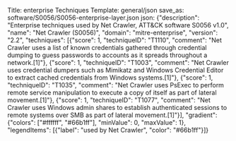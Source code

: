 Title: enterprise Techniques
Template: general/json
save_as: software/S0056/S0056-enterprise-layer.json
json: {"description": "Enterprise techniques used by Net Crawler, ATT&CK software S0056 v1.0", "name": "Net Crawler (S0056)", "domain": "mitre-enterprise", "version": "2.2", "techniques": [{"score": 1, "techniqueID": "T1110", "comment": "Net Crawler uses a list of known credentials gathered through credential dumping to guess passwords to accounts as it spreads throughout a network.[1]"}, {"score": 1, "techniqueID": "T1003", "comment": "Net Crawler uses credential dumpers such as Mimikatz and Windows Credential Editor to extract cached credentials from Windows systems.[1]"}, {"score": 1, "techniqueID": "T1035", "comment": "Net Crawler uses PsExec to perform remote service manipulation to execute a copy of itself as part of lateral movement.[1]"}, {"score": 1, "techniqueID": "T1077", "comment": "Net Crawler uses Windows admin shares to establish authenticated sessions to remote systems over SMB as part of lateral movement.[1]"}], "gradient": {"colors": ["#ffffff", "#66b1ff"], "minValue": 0, "maxValue": 1}, "legendItems": [{"label": "used by Net Crawler", "color": "#66b1ff"}]}